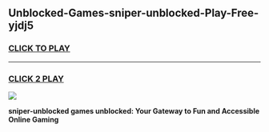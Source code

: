 
## Unblocked-Games-sniper-unblocked-Play-Free-yjdj5
<h3>
<a href="https://premium76.site?title=sniper-unblocked&ref=12A">CLICK TO PLAY</a></h3>
<hr>

<h3>
<a href="https://premium76.site?title=sniper-unblocked&ref=12A">CLICK 2 PLAY</a>
  
</h3>

<a href="https://premium76.site?title=sniper-unblocked&ref=12A"><img src="https://clearcache.store/games.png"></a>


**sniper-unblocked games unblocked: Your Gateway to Fun and Accessible Online Gaming**
